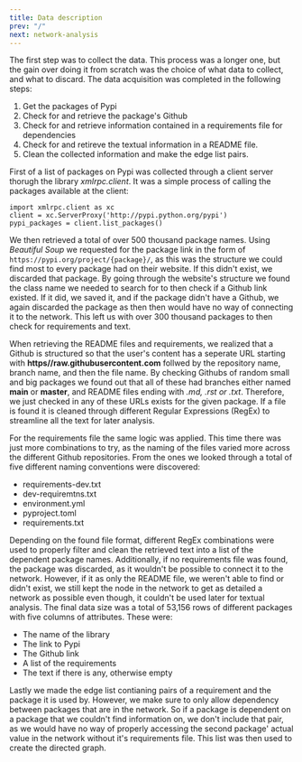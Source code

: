 ```yaml
---
title: Data description
prev: "/"
next: network-analysis
---
```

The first step was to collect the data. This process was a longer one, but the gain over doing it from scratch was the choice of what data to collect, and what to discard. The data acquisition was completed in the following steps:
1. Get the packages of Pypi
2. Check for and retrieve the package's Github
3. Check for and retrieve information contained in a requirements file for dependencies
4. Check for and retireve the textual information in a README file.
5. Clean the collected information and make the edge list pairs.

First of a list of packages on Pypi was collected through a client server thorugh the library _xmlrpc.client_. It was a simple process of calling the packages available at the client:
```
import xmlrpc.client as xc
client = xc.ServerProxy('http://pypi.python.org/pypi')
pypi_packages = client.list_packages()
```
We then retrieved a total of over 500 thousand package names. Using _Beautiful Soup_ we requested for the package link in the form of ```https://pypi.org/project/{package}/```, as this was the structure we could find most to every package had on their website. If this didn't exist, we discarded that package. By going through the website's structure we found the class name we needed to search for to then check if a Github link existed. If it did, we saved it, and if the package didn't have a Github, we again discarded the package as then then would have no way of connecting it to the network. This left us with over 300 thousand packages to then check for requirements and text.

When retrieving the README files and requirements, we realized that a Github is structured so that the user's content has a seperate URL starting with **https//raw.githubusercontent.com** follwed by the repository name, branch name, and then the file name. By checking Githubs of random small and big packages we found out that all of these had branches either named **main** or **master**, and README files ending with _.md, .rst or .txt_. Therefore, we just checked in any of these URLs exists for the given package. If a file is found it is cleaned through different Regular Expressions (RegEx) to streamline all the text for later analysis.

For the requirements file the same logic was applied. This time there was just more combinations to try, as the naming of the files varied more across the different Github repositories. From the ones we looked through a total of five different naming conventions were discovered:
* requirements-dev.txt
* dev-requiremtns.txt
* environment.yml
* pyproject.toml
* requirements.txt

Depending on the found file format, different RegEx combinations were used to properly filter and clean the retrieved text into a list of the dependent package names. Additionally, if no requirements file was found, the package was discarded, as it wouldn't be possible to connect it to the network. However, if it as only the README file, we weren't able to find or didn't exist, we still kept the node in the network to get as detailed a network as possible even though, it couldn't be used later for textual analysis. The final data size was a total of 53,156 rows of different packages with five columns of attributes. These were:
* The name of the library
* The link to Pypi
* The Github link
* A list of the requirements
* The text if there is any, otherwise empty

Lastly we made the edge list contianing pairs of a requirement and the package it is used by. However, we make sure to only allow dependency between packages that are in the network. So if a package is dependent on a package that we couldn't find information on, we don't include that pair, as we would have no way of properly accessing the second package' actual value in the network without it's requirements file. This list was then used to create the directed graph. 